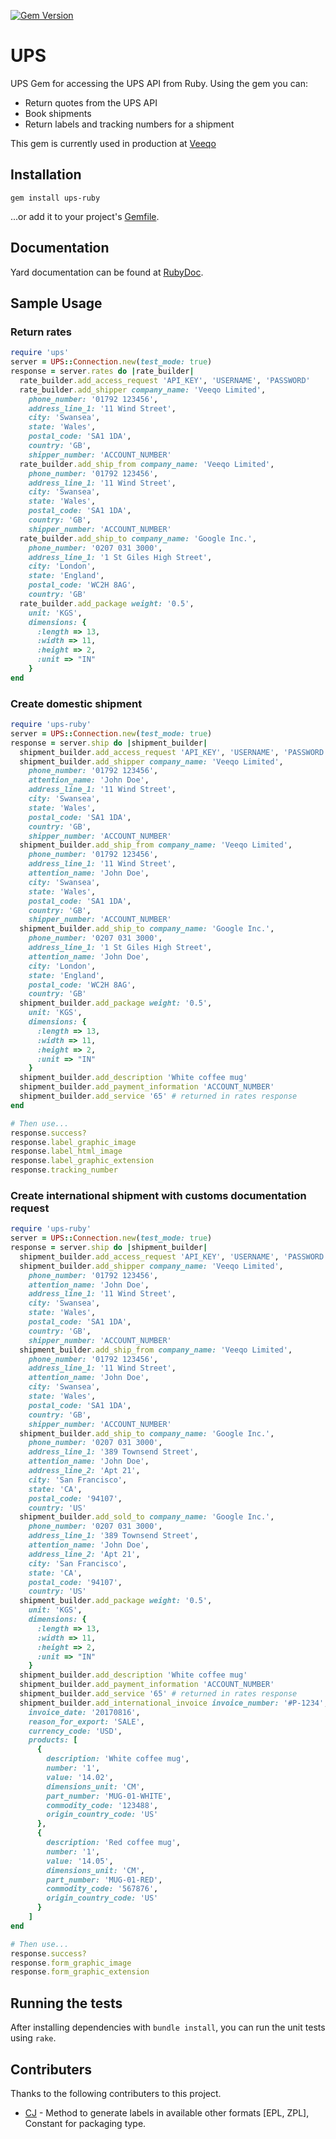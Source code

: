 [![Gem Version](https://img.shields.io/gem/v/ups-ruby.svg?style=flat-square)](http://badge.fury.io/rb/ups-ruby)

# UPS

UPS Gem for accessing the UPS API from Ruby. Using the gem you can:
  - Return quotes from the UPS API
  - Book shipments
  - Return labels and tracking numbers for a shipment

This gem is currently used in production at [Veeqo](http://www.veeqo.com)

## Installation

    gem install ups-ruby

...or add it to your project's [Gemfile](http://bundler.io/).

## Documentation

Yard documentation can be found at [RubyDoc](http://www.rubydoc.info/github/veeqo/ups-ruby).

## Sample Usage

### Return rates

```ruby
require 'ups'
server = UPS::Connection.new(test_mode: true)
response = server.rates do |rate_builder|
  rate_builder.add_access_request 'API_KEY', 'USERNAME', 'PASSWORD'
  rate_builder.add_shipper company_name: 'Veeqo Limited',
    phone_number: '01792 123456',
    address_line_1: '11 Wind Street',
    city: 'Swansea',
    state: 'Wales',
    postal_code: 'SA1 1DA',
    country: 'GB',
    shipper_number: 'ACCOUNT_NUMBER'
  rate_builder.add_ship_from company_name: 'Veeqo Limited',
    phone_number: '01792 123456',
    address_line_1: '11 Wind Street',
    city: 'Swansea',
    state: 'Wales',
    postal_code: 'SA1 1DA',
    country: 'GB',
    shipper_number: 'ACCOUNT_NUMBER'
  rate_builder.add_ship_to company_name: 'Google Inc.',
    phone_number: '0207 031 3000',
    address_line_1: '1 St Giles High Street',
    city: 'London',
    state: 'England',
    postal_code: 'WC2H 8AG',
    country: 'GB'
  rate_builder.add_package weight: '0.5',
    unit: 'KGS',
    dimensions: {
      :length => 13,
      :width => 11,
      :height => 2,
      :unit => "IN"
    }
end
```

### Create domestic shipment
```ruby
require 'ups-ruby'
server = UPS::Connection.new(test_mode: true)
response = server.ship do |shipment_builder|
  shipment_builder.add_access_request 'API_KEY', 'USERNAME', 'PASSWORD'
  shipment_builder.add_shipper company_name: 'Veeqo Limited',
    phone_number: '01792 123456',
    attention_name: 'John Doe',
    address_line_1: '11 Wind Street',
    city: 'Swansea',
    state: 'Wales',
    postal_code: 'SA1 1DA',
    country: 'GB',
    shipper_number: 'ACCOUNT_NUMBER'
  shipment_builder.add_ship_from company_name: 'Veeqo Limited',
    phone_number: '01792 123456',
    address_line_1: '11 Wind Street',
    attention_name: 'John Doe',
    city: 'Swansea',
    state: 'Wales',
    postal_code: 'SA1 1DA',
    country: 'GB',
    shipper_number: 'ACCOUNT_NUMBER'
  shipment_builder.add_ship_to company_name: 'Google Inc.',
    phone_number: '0207 031 3000',
    address_line_1: '1 St Giles High Street',
    attention_name: 'John Doe',
    city: 'London',
    state: 'England',
    postal_code: 'WC2H 8AG',
    country: 'GB'
  shipment_builder.add_package weight: '0.5',
    unit: 'KGS',
    dimensions: {
      :length => 13,
      :width => 11,
      :height => 2,
      :unit => "IN"
    }
  shipment_builder.add_description 'White coffee mug'
  shipment_builder.add_payment_information 'ACCOUNT_NUMBER'
  shipment_builder.add_service '65' # returned in rates response
end
```


```ruby
# Then use...
response.success?
response.label_graphic_image
response.label_html_image
response.label_graphic_extension
response.tracking_number
```

### Create international shipment with customs documentation request
```ruby
require 'ups-ruby'
server = UPS::Connection.new(test_mode: true)
response = server.ship do |shipment_builder|
  shipment_builder.add_access_request 'API_KEY', 'USERNAME', 'PASSWORD'
  shipment_builder.add_shipper company_name: 'Veeqo Limited',
    phone_number: '01792 123456',
    attention_name: 'John Doe',
    address_line_1: '11 Wind Street',
    city: 'Swansea',
    state: 'Wales',
    postal_code: 'SA1 1DA',
    country: 'GB',
    shipper_number: 'ACCOUNT_NUMBER'
  shipment_builder.add_ship_from company_name: 'Veeqo Limited',
    phone_number: '01792 123456',
    address_line_1: '11 Wind Street',
    attention_name: 'John Doe',
    city: 'Swansea',
    state: 'Wales',
    postal_code: 'SA1 1DA',
    country: 'GB',
    shipper_number: 'ACCOUNT_NUMBER'
  shipment_builder.add_ship_to company_name: 'Google Inc.',
    phone_number: '0207 031 3000',
    address_line_1: '389 Townsend Street',
    attention_name: 'John Doe',
    address_line_2: 'Apt 21',
    city: 'San Francisco',
    state: 'CA',
    postal_code: '94107',
    country: 'US'
  shipment_builder.add_sold_to company_name: 'Google Inc.',
    phone_number: '0207 031 3000',
    address_line_1: '389 Townsend Street',
    attention_name: 'John Doe',
    address_line_2: 'Apt 21',
    city: 'San Francisco',
    state: 'CA',
    postal_code: '94107',
    country: 'US'
  shipment_builder.add_package weight: '0.5',
    unit: 'KGS',
    dimensions: {
      :length => 13,
      :width => 11,
      :height => 2,
      :unit => "IN"
    }
  shipment_builder.add_description 'White coffee mug'
  shipment_builder.add_payment_information 'ACCOUNT_NUMBER'
  shipment_builder.add_service '65' # returned in rates response
  shipment_builder.add_international_invoice invoice_number: '#P-1234',
    invoice_date: '20170816',
    reason_for_export: 'SALE',
    currency_code: 'USD',
    products: [
      {
        description: 'White coffee mug',
        number: '1',
        value: '14.02',
        dimensions_unit: 'CM',
        part_number: 'MUG-01-WHITE',
        commodity_code: '123488',
        origin_country_code: 'US'
      },
      {
        description: 'Red coffee mug',
        number: '1',
        value: '14.05',
        dimensions_unit: 'CM',
        part_number: 'MUG-01-RED',
        commodity_code: '567876',
        origin_country_code: 'US'
      }
    ]
end
```


```ruby
# Then use...
response.success?
response.form_graphic_image
response.form_graphic_extension
```

## Running the tests

After installing dependencies with `bundle install`, you can run the unit tests using `rake`.

## Contributers

Thanks to the following contributers to this project.

  - [CJ](https://github.com/chirag7jain) - Method to generate labels in available other formats [EPL, ZPL], Constant for packaging type.
